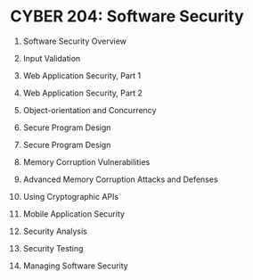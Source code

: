 # CYBER 204: Software Security

1. Software Security Overview

2. Input Validation

3. Web Application Security, Part 1

4. Web Application Security, Part 2

5. Object-orientation and Concurrency

6. Secure Program Design

7. Secure Program Design

8. Memory Corruption Vulnerabilities

9. Advanced Memory Corruption Attacks and Defenses

10. Using Cryptographic APIs

11. Mobile Application Security

12. Security Analysis

13. Security Testing

14. Managing Software Security
